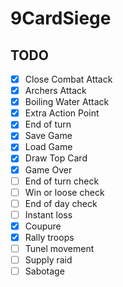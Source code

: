 # 9CardSiege

## TODO
- [x] Close Combat Attack
- [x] Archers Attack
- [x] Boiling Water Attack
- [x] Extra Action Point
- [x] End of turn
- [x] Save Game
- [x] Load Game
- [x] Draw Top Card
- [x] Game Over
- [ ] End of turn check
- [ ] Win or loose check
- [ ] End of day check
- [ ] Instant loss
- [x] Coupure
- [x] Rally troops
- [ ] Tunel movement
- [ ] Supply raid
- [ ] Sabotage
